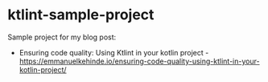 # ktlint-sample-project

Sample project for my blog post:
- Ensuring code quality: Using Ktlint in your kotlin project - https://emmanuelkehinde.io/ensuring-code-quality-using-ktlint-in-your-kotlin-project/
